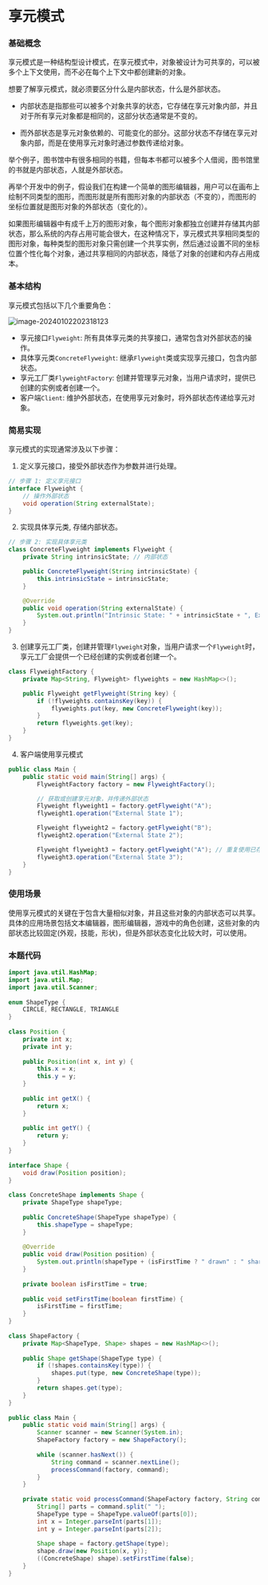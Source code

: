 # 享元模式

### 基础概念

享元模式是一种结构型设计模式，在享元模式中，对象被设计为可共享的，可以被多个上下文使用，而不必在每个上下文中都创建新的对象。

想要了解享元模式，就必须要区分什么是内部状态，什么是外部状态。

- 内部状态是指那些可以被多个对象共享的状态，它存储在享元对象内部，并且对于所有享元对象都是相同的，这部分状态通常是不变的。

- 而外部状态是享元对象依赖的、可能变化的部分。这部分状态不存储在享元对象内部，而是在使用享元对象时通过参数传递给对象。

举个例子，图书馆中有很多相同的书籍，但每本书都可以被多个人借阅，图书馆里的书就是内部状态，人就是外部状态。

再举个开发中的例子，假设我们在构建一个简单的图形编辑器，用户可以在画布上绘制不同类型的图形，而图形就是所有图形对象的内部状态（不变的），而图形的坐标位置就是图形对象的外部状态（变化的）。

如果图形编辑器中有成千上万的图形对象，每个图形对象都独立创建并存储其内部状态，那么系统的内存占用可能会很大，在这种情况下，享元模式共享相同类型的图形对象，每种类型的图形对象只需创建一个共享实例，然后通过设置不同的坐标位置个性化每个对象，通过共享相同的内部状态，降低了对象的创建和内存占用成本。

### 基本结构

享元模式包括以下几个重要角色：

![image-20240102202318123](../pics/image-20240102202318123.png)

- 享元接口`Flyweight`:  所有具体享元类的共享接口，通常包含对外部状态的操作。
- 具体享元类`ConcreteFlyweight`:  继承`Flyweight`类或实现享元接口，包含内部状态。
- 享元工厂类`FlyweightFactory`:  创建并管理享元对象，当用户请求时，提供已创建的实例或者创建一个。
- 客户端`Client`:  维护外部状态，在使用享元对象时，将外部状态传递给享元对象。

### 简易实现

享元模式的实现通常涉及以下步骤：

1. 定义享元接口，接受外部状态作为参数并进行处理。

```java
// 步骤 1: 定义享元接口
interface Flyweight {
    // 操作外部状态
    void operation(String externalState);
}
```

2. 实现具体享元类, 存储内部状态。

```JAVA
// 步骤 2: 实现具体享元类
class ConcreteFlyweight implements Flyweight {
    private String intrinsicState; // 内部状态

    public ConcreteFlyweight(String intrinsicState) {
        this.intrinsicState = intrinsicState;
    }

    @Override
    public void operation(String externalState) {
        System.out.println("Intrinsic State: " + intrinsicState + ", External State: " + externalState);
    }
}
```

3. 创建享元工厂类，创建并管理`Flyweight`对象，当用户请求一个`Flyweight`时，享元工厂会提供一个已经创建的实例或者创建一个。

```JAVA
class FlyweightFactory {
    private Map<String, Flyweight> flyweights = new HashMap<>();

    public Flyweight getFlyweight(String key) {
        if (!flyweights.containsKey(key)) {
            flyweights.put(key, new ConcreteFlyweight(key));
        }
        return flyweights.get(key);
    }
}
```

4. 客户端使用享元模式

```JAVA
public class Main {
    public static void main(String[] args) {
        FlyweightFactory factory = new FlyweightFactory();

        // 获取或创建享元对象，并传递外部状态
        Flyweight flyweight1 = factory.getFlyweight("A");
        flyweight1.operation("External State 1");

        Flyweight flyweight2 = factory.getFlyweight("B");
        flyweight2.operation("External State 2");

        Flyweight flyweight3 = factory.getFlyweight("A"); // 重复使用已存在的享元对象
        flyweight3.operation("External State 3");
    }
}
```

###  使用场景

使用享元模式的关键在于包含大量相似对象，并且这些对象的内部状态可以共享。具体的应用场景包括文本编辑器，图形编辑器，游戏中的角色创建，这些对象的内部状态比较固定(外观，技能，形状)，但是外部状态变化比较大时，可以使用。

### 本题代码

```JAVA
import java.util.HashMap;
import java.util.Map;
import java.util.Scanner;
 
enum ShapeType {
    CIRCLE, RECTANGLE, TRIANGLE
}
 
class Position {
    private int x;
    private int y;
 
    public Position(int x, int y) {
        this.x = x;
        this.y = y;
    }
 
    public int getX() {
        return x;
    }
 
    public int getY() {
        return y;
    }
}
 
interface Shape {
    void draw(Position position);
}
 
class ConcreteShape implements Shape {
    private ShapeType shapeType;
 
    public ConcreteShape(ShapeType shapeType) {
        this.shapeType = shapeType;
    }
 
    @Override
    public void draw(Position position) {
        System.out.println(shapeType + (isFirstTime ? " drawn" : " shared") + " at (" + position.getX() + ", " + position.getY() + ")");
    }
 
    private boolean isFirstTime = true;
 
    public void setFirstTime(boolean firstTime) {
        isFirstTime = firstTime;
    }
}
 
class ShapeFactory {
    private Map<ShapeType, Shape> shapes = new HashMap<>();
 
    public Shape getShape(ShapeType type) {
        if (!shapes.containsKey(type)) {
            shapes.put(type, new ConcreteShape(type));
        }
        return shapes.get(type);
    }
}
 
public class Main {
    public static void main(String[] args) {
        Scanner scanner = new Scanner(System.in);
        ShapeFactory factory = new ShapeFactory();
 
        while (scanner.hasNext()) {
            String command = scanner.nextLine();
            processCommand(factory, command);
        }
    }
 
    private static void processCommand(ShapeFactory factory, String command) {
        String[] parts = command.split(" ");
        ShapeType type = ShapeType.valueOf(parts[0]);
        int x = Integer.parseInt(parts[1]);
        int y = Integer.parseInt(parts[2]);
 
        Shape shape = factory.getShape(type);
        shape.draw(new Position(x, y));
        ((ConcreteShape) shape).setFirstTime(false);
    }
}
```



